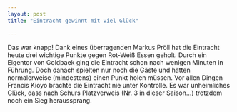 ```yaml
---
layout: post
title: "Eintracht gewinnt mit viel Glück"

---
```


Das war knapp! Dank eines überragenden Markus Pröll hat die Eintracht heute drei wichtige Punkte gegen Rot-Weiß Essen geholt. Durch ein Eigentor von Goldbaek ging die Eintracht schon nach wenigen Minuten in Führung. Doch danach spielten nur noch die Gäste und hätten normalerweise (mindestens) einen Punkt holen müssen. Vor allen Dingen Francis Kioyo brachte die Eintracht nie unter Kontrolle. Es war unheimliches Glück, dass nach Schurs Platzverweis (Nr. 3 in dieser Saison...) trotzdem noch ein Sieg heraussprang.



